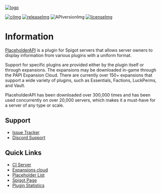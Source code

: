 [issues]: https://github.com/PlaceholderAPI/PlaceholderAPI/issues
[licenseImg]: https://img.shields.io/github/license/PlaceholderAPI/PlaceholderAPI.svg
[license]: https://github.com/PlaceholderAPI/PlaceholderAPI/blob/master/LICENSE

[releaseImg]: https://img.shields.io/github/release/PlaceholderAPI/PlaceholderAPI.svg?label=github%20release
[release]: https://github.com/PlaceholderAPI/PlaceholderAPI/releases/latest

[discord]: https://helpch.at/discord
[spigot]: https://www.spigotmc.org/resources/6245/
[Expansions cloud]: https://api.extendedclip.com/home
[placeholder list]: https://helpch.at/placeholders
[statistics]: https://bstats.org/plugin/bukkit/PlaceholderAPI

[ci]: http://ci.extendedclip.com/job/PlaceholderAPI/
[ciImg]: http://ci.extendedclip.com/buildStatus/icon?job=PlaceholderAPI

[APIversionImg]: https://img.shields.io/nexus/r/http/repo.extendedclip.com/me.clip/placeholderapi.svg?label=API-Version
[logo]: https://i.imgur.com/Ea4PURv.png
<!-- The stuff above isn't visible in the readme -->

[![logo]][spigot]

[![ciImg]][ci] [![releaseImg]][release] ![APIversionImg] [![licenseImg]][license]

# Information 
[PlaceholderAPI][spigot] is a plugin for Spigot servers that allows server owners to display information from various plugins with a uniform format. 

Support for specific plugins are provided either by the plugin itself or through expansions. The expansions may be downloaded in-game through the PAPI Expansion Cloud. There are currently over 150+ expansions that support a wide variety of plugins, such as Essentials, Factions, LuckPerms, and Vault. 

PlaceholderAPI has been downloaded over 300,000 times and has been used concurrently on over 20,000 servers, which makes it a must-have for a server of any type or scale.

<!-- TODO: Add contributing section -->
<!-- TODO: Add expansion creation section (possibly add to a wiki?) -->

## Support
- [Issue Tracker][issues]
- [Discord Support][discord]

## Quick Links
- [CI Server][ci]
- [Expansions cloud]
- [Placeholder List]
- [Spigot Page][spigot]
- [Plugin Statistics][statistics]
